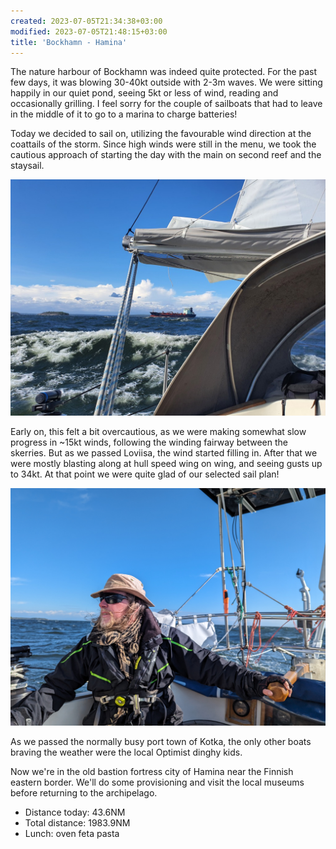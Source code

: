 ```yaml
---
created: 2023-07-05T21:34:38+03:00
modified: 2023-07-05T21:48:15+03:00
title: 'Bockhamn - Hamina'
---
```


The nature harbour of Bockhamn was indeed quite protected. For the past few days, it was blowing 30-40kt outside with 2-3m waves. We were sitting happily in our quiet pond, seeing 5kt or less of wind, reading and occasionally grilling. I feel sorry for the couple of sailboats that had to leave in the middle of it to go to a marina to charge batteries!

Today we decided to sail on, utilizing the favourable wind direction at the coattails of the storm. Since high winds were still in the menu, we took the cautious approach of starting the day with the main on second reef and the staysail.

![Image](../2023/e9d0840c31f1e8ade80ae3274379264f.jpg) 

Early on, this felt a bit overcautious, as we were making somewhat slow progress in ~15kt winds, following the winding fairway between the skerries. But as we passed Loviisa, the wind started filling in. After that we were mostly blasting along at hull speed wing on wing, and seeing gusts up to 34kt. At that point we were quite glad of our selected sail plan!

![Image](../2023/83d2c9cc15fe2f7e234fffbf98cd30a3.jpg) 

As we passed the normally busy port town of Kotka, the only other boats braving the weather were the local Optimist dinghy kids.

Now we're in the old bastion fortress city of Hamina near the Finnish eastern border. We'll do some provisioning and visit the local museums before returning to the archipelago.

* Distance today: 43.6NM
* Total distance: 1983.9NM
* Lunch: oven feta pasta
